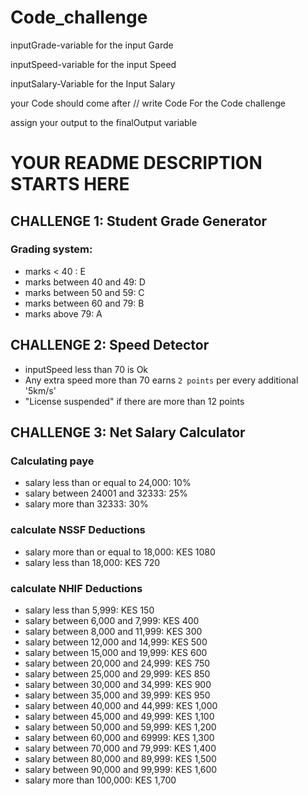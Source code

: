 # Code_challenge

inputGrade-variable for the input Garde

inputSpeed-variable for the input Speed

inputSalary-Variable for the Input Salary

your Code should come after
// write Code For the Code challenge

assign your output to the finalOutput variable

# YOUR README DESCRIPTION STARTS HERE

## CHALLENGE 1: Student Grade Generator

### Grading system:

-   marks < 40 : E
-   marks between 40 and 49: D
-   marks between 50 and 59: C
-   marks between 60 and 79: B
-   marks above 79: A

## CHALLENGE 2: Speed Detector

-   inputSpeed less than 70 is Ok
-   Any extra speed more than 70 earns `2 points` per every additional '5km/s'
-   "License suspended" if there are more than 12 points

## CHALLENGE 3: Net Salary Calculator

### Calculating paye

-   salary less than or equal to 24,000: 10%
-   salary between 24001 and 32333: 25%
-   salary more than 32333: 30%

### calculate NSSF Deductions

-   salary more than or equal to 18,000: KES 1080
-   salary less than 18,000: KES 720

### calculate NHIF Deductions

-   salary less than 5,999: KES 150
-   salary between 6,000 and 7,999: KES 400
-   salary between 8,000 and 11,999: KES 300
-   salary between 12,000 and 14,999: KES 500
-   salary between 15,000 and 19,999: KES 600
-   salary between 20,000 and 24,999: KES 750
-   salary between 25,000 and 29,999: KES 850
-   salary between 30,000 and 34,999: KES 900
-   salary between 35,000 and 39,999: KES 950
-   salary between 40,000 and 44,999: KES 1,000
-   salary between 45,000 and 49,999: KES 1,100
-   salary between 50,000 and 59,999: KES 1,200
-   salary between 60,000 and 69999: KES 1,300
-   salary between 70,000 and 79,999: KES 1,400
-   salary between 80,000 and 89,999: KES 1,500
-   salary between 90,000 and 99,999: KES 1,600
-   salary more than 100,000: KES 1,700
